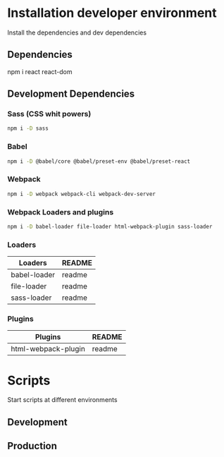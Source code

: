 
# Installation developer environment

Install the dependencies and dev dependencies


## Dependencies
npm i react react-dom

## Development Dependencies

### Sass (CSS whit powers)
```sh
npm i -D sass
```
### Babel
```sh
npm i -D @babel/core @babel/preset-env @babel/preset-react 
```
### Webpack
```sh
npm i -D webpack webpack-cli webpack-dev-server
```
### Webpack Loaders and plugins
```sh
npm i -D babel-loader file-loader html-webpack-plugin sass-loader
```
### Loaders
|Loaders| README |
|-------| ------ |
|babel-loader| readme |
|file-loader| readme |
|sass-loader| readme |

### Plugins
|Plugins| README |
|-------| ------ |
|html-webpack-plugin| readme |



# Scripts
Start scripts at different environments
## Development
## Production